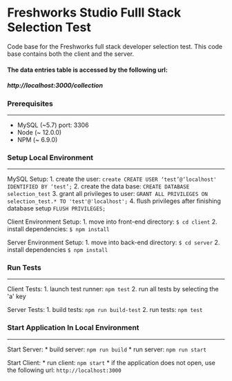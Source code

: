 # Freshworks Studio Fulll Stack Selection Test

Code base for the Freshworks full stack developer selection test. This code base contains both the client and the server.

#### The data entries table is accessed by the following url: ####
##### http://localhost:3000/collection #####

### Prerequisites
- - - -
- MySQL (~5.7) port: 3306
- Node (~ 12.0.0)
- NPM (~ 6.9.0)

### Setup Local Environment
- - - -
MySQL Setup:
    1. create the user:
        `create CREATE USER ‘test’@‘localhost' IDENTIFIED BY ‘test’;`
    2. create the data base:
        `CREATE DATABASE selection_test`
    3. grant all privileges to user:
        `GRANT ALL PRIVILEGES ON selection_test.* TO 'test'@'localhost';`
    4. flush privileges after finishing database setup
        `FLUSH PRIVILEGES;`

Client Environment Setup:
    1. move into front-end directory:
        `$ cd client`
    2. install dependencies:
        `$ npm install`

Server Environment Setup:
    1. move into back-end directory:
        `$ cd server`
    2. install dependencies
        `$ npm install`

### Run Tests
- - - -
Client Tests:
    1. launch test runner:
        `npm test`
    2. run all tests by selecting the 'a' key

Server Tests:
    1. build tests:
        `npm run build-test`
    2. run tests:
        `npm test`

### Start Application In Local Environment
- - - -
Start Server:
    * build server:
        `npm run build`
    * run server:
        `npm run start`

Start Client:
    * run client:
        `npm start`
    * if the application does not open, use the following url:
        `http://localhost:3000`
